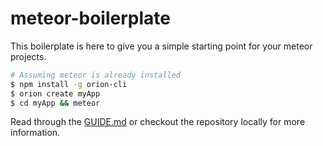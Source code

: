 # meteor-boilerplate

This boilerplate is here to give you a simple starting point for your meteor projects.

```sh
# Assuming meteor is already installed
$ npm install -g orion-cli
$ orion create myApp
$ cd myApp && meteor
```

Read through the [GUIDE.md](https://github.com/matteodem/meteor-boilerplate/blob/master/GUIDE.md) or checkout the repository locally for more information.
